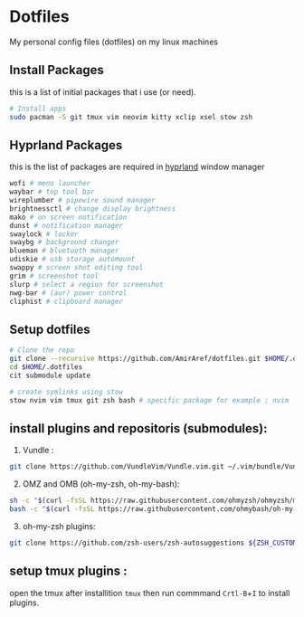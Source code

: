 # Dotfiles
My personal config files (dotfiles) on my linux machines


## Install Packages
this is a list of initial packages that i use (or need).
```bash
# Install apps
sudo pacman -S git tmux vim neovim kitty xclip xsel stow zsh
```

## Hyprland Packages
this is the list of packages are required in [hyprland](https://hyprland.org) window manager

```bash
wofi # menu launcher
waybar # top tool bar
wireplumber # pipewire sound manager
brightnessctl # change display brightness
mako # on screen notification
dunst # notification manager
swaylock # locker
swaybg # background changer
blueman # bluetooth manager
udiskie # usb storage automount
swappy # screen shot editing tool
grim # screenshot tool
slurp # select a region for screenshot
nwg-bar # (aur) power control
cliphist # clipboard manager
```

## Setup dotfiles
```bash
# Clone the repo
git clone --recursive https://github.com/AmirAref/dotfiles.git $HOME/.dotfiles
cd $HOME/.dotfiles
cit submodule update 

# create symlinks using stow
stow nvim vim tmux git zsh bash # specific package for example : nvim
```

## install plugins and repositoris (submodules):
<!-- 1. tpm (tmux-plugin-manager) : -->
<!-- ```bash -->
<!-- git clone https://github.com/tmux-plugins/tpm ~/.tmux/plugins/tpm -->
<!-- ``` -->
  


1. Vundle :
```bash
git clone https://github.com/VundleVim/Vundle.vim.git ~/.vim/bundle/Vundle.vim
```

<!-- 2. moc-themes :   -->
<!-- ```bash -->
<!-- git clone https://github.com/tmux-plugins/tpm ~/.moc/themes -->
<!-- ``` -->
  

2. OMZ and OMB (oh-my-zsh, oh-my-bash):
```bash
sh -c "$(curl -fsSL https://raw.githubusercontent.com/ohmyzsh/ohmyzsh/master/tools/install.sh)"
bash -c "$(curl -fsSL https://raw.githubusercontent.com/ohmybash/oh-my-bash/master/tools/install.sh)"
```

3. oh-my-zsh plugins:
```bash
git clone https://github.com/zsh-users/zsh-autosuggestions ${ZSH_CUSTOM:-~/.oh-my-zsh/custom}/plugins/zsh-autosuggestions
```

## setup tmux plugins :  
open the tmux after installition `tmux` then run commmand `Crtl-B`+`I` to install plugins.  

<!--
## setup vim plugins :  
run commmand below to install vim's plugins.  
```bash
nvim
```
-->
